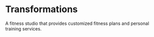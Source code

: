 # Transformations
A fitness studio that provides customized fitness plans and personal training services.
